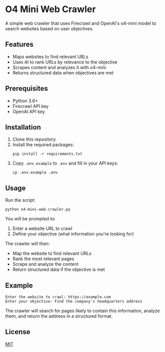 # O4 Mini Web Crawler

A simple web crawler that uses Firecrawl and OpenAI's o4-mini model to search websites based on user objectives.

## Features

- Maps websites to find relevant URLs
- Uses AI to rank URLs by relevance to the objective
- Scrapes content and analyzes it with o4-mini
- Returns structured data when objectives are met

## Prerequisites

- Python 3.6+
- Firecrawl API key
- OpenAI API key

## Installation

1. Clone this repository
2. Install the required packages:
   ```
   pip install -r requirements.txt
   ```
3. Copy `.env.example` to `.env` and fill in your API keys:
   ```
   cp .env.example .env
   ```

## Usage

Run the script:

```
python o4-mini-web-crawler.py
```

You will be prompted to:

1. Enter a website URL to crawl
2. Define your objective (what information you're looking for)

The crawler will then:

- Map the website to find relevant URLs
- Rank the most relevant pages
- Scrape and analyze the content
- Return structured data if the objective is met

## Example

```
Enter the website to crawl: https://example.com
Enter your objective: Find the company's headquarters address
```

The crawler will search for pages likely to contain this information, analyze them, and return the address in a structured format.

## License

[MIT](LICENSE)
